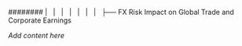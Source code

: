 ######## |   |   |   |   |   |   |   ├── FX Risk Impact on Global Trade and Corporate Earnings

*Add content here*